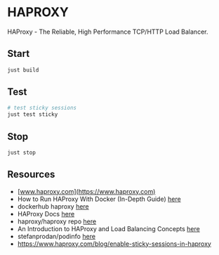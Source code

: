 # HAPROXY

HAProxy - The Reliable, High Performance TCP/HTTP Load Balancer.  

## Start

```sh
just build
```

## Test

```sh
# test sticky sessions
just test sticky 
```

## Stop

```sh
just stop
```

## Resources

* [www.haproxy.com](https://www.haproxy.com)
* How to Run HAProxy With Docker (In-Depth Guide) [here](https://www.haproxy.com/blog/how-to-run-haproxy-with-docker)
* dockerhub haproxy [here](https://hub.docker.com/_/haproxy)
* HAProxy Docs [here](https://www.haproxy.com/documentation/haproxy-configuration-manual/latest/#3)
* haproxy/haproxy repo [here](https://github.com/haproxy/haproxy)
* An Introduction to HAProxy and Load Balancing Concepts [here](https://www.digitalocean.com/community/tutorials/an-introduction-to-haproxy-and-load-balancing-concepts)
* stefanprodan/podinfo [here](https://github.com/stefanprodan/podinfo)
* https://www.haproxy.com/blog/enable-sticky-sessions-in-haproxy